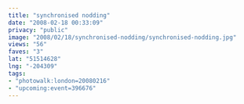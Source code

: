 ```yaml
---
title: "synchronised nodding"
date: "2008-02-18 00:33:09"
privacy: "public"
image: "2008/02/18/synchronised-nodding/synchronised-nodding.jpg"
views: "56"
faves: "3"
lat: "51514628"
lng: "-204309"
tags:
- "photowalk:london=20080216"
- "upcoming:event=396676"
---
```


